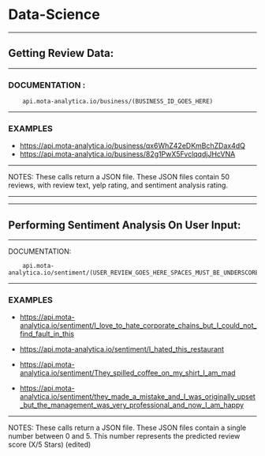 # Data-Science



____
## Getting Review Data:
________
### DOCUMENTATION : 
        api.mota-analytica.io/business/(BUSINESS_ID_GOES_HERE)
______

### EXAMPLES  


* https://api.mota-analytica.io/business/qx6WhZ42eDKmBchZDax4dQ
* https://api.mota-analytica.io/business/82g1PwX5FvclqqdjJHcVNA
_____
NOTES:   These calls return a JSON file. These JSON files contain 50 reviews, with review text, yelp rating, and sentiment analysis rating.
_________












___________
## Performing Sentiment Analysis On User Input:
________
DOCUMENTATION:

        api.mota-analytica.io/sentiment/(USER_REVIEW_GOES_HERE_SPACES_MUST_BE_UNDERSCORES)
______
### EXAMPLES 

* https://api.mota-analytica.io/sentiment/I_love_to_hate_corporate_chains_but_I_could_not_find_fault_in_this

* https://api.mota-analytica.io/sentiment/I_hated_this_restaurant
         
* https://api.mota-analytica.io/sentiment/They_spilled_coffee_on_my_shirt_I_am_mad
         
* https://api.mota-analytica.io/sentiment/they_made_a_mistake_and_I_was_originally_upset_but_the_management_was_very_professional_and_now_I_am_happy


----------
 NOTES: These calls return a JSON file. These JSON files contain a single number between 0 and 5. This number represents the predicted review score (X/5 Stars) (edited) 
